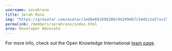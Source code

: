 ```yaml
---
username: serahrono
title: Serah Rono
img: "https://gravatar.com/avatar/1edbe661696206c94299db7c5445c2a5?s=150"
permalink: /members/serahrono/index.html
area: Developer Advocate
---
```


For more info, check out the Open Knowledge International [team page](https://okfn.org/about/team/).